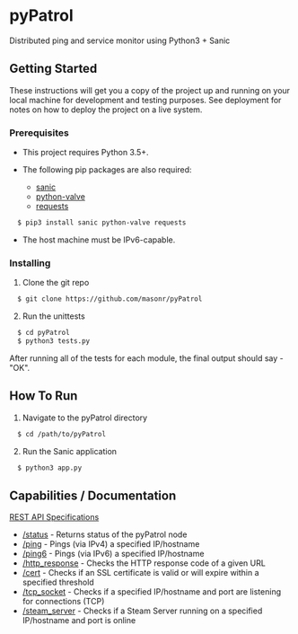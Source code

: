 # pyPatrol

Distributed ping and service monitor using Python3 + Sanic 

## Getting Started

These instructions will get you a copy of the project up and running on your local machine for development and testing purposes. See deployment for notes on how to deploy the project on a live system.

### Prerequisites

* This project requires Python 3.5+.

* The following pip packages are also required:
  * [sanic](https://pypi.python.org/pypi/Sanic)
  * [python-valve](https://pypi.python.org/pypi/python-valve)
  * [requests](https://pypi.python.org/pypi/requests)
  
```bash
  $ pip3 install sanic python-valve requests
```

* The host machine must be IPv6-capable.

### Installing

1. Clone the git repo

```bash
  $ git clone https://github.com/masonr/pyPatrol
```

2. Run the unittests
```bash
  $ cd pyPatrol
  $ python3 tests.py
```
After running all of the tests for each module, the final output should say - "OK".

## How To Run

1. Navigate to the pyPatrol directory

```bash
  $ cd /path/to/pyPatrol
```

2. Run the Sanic application

```bash
  $ python3 app.py
```

## Capabilities / Documentation

[REST API Specifications](docs/REST_API/README.md)
* [/status](docs/REST_API/status.md) - Returns status of the pyPatrol node
* [/ping](docs/REST_API/ping.md) - Pings (via IPv4) a specified IP/hostname
* [/ping6](docs/REST_API/ping6.md) - Pings (via IPv6) a specified IP/hostname
* [/http_response](docs/REST_API/http_response.md) - Checks the HTTP response code of a given URL
* [/cert](docs/REST_API/cert.md) - Checks if an SSL certificate is valid or will expire within a specified threshold
* [/tcp_socket](docs/REST_API/tcp_socket.md) - Checks if a specified IP/hostname and port are listening for connections (TCP)
* [/steam_server](docs/REST_API/steam_server.md) - Checks if a Steam Server running on a specified IP/hostname and port is online
